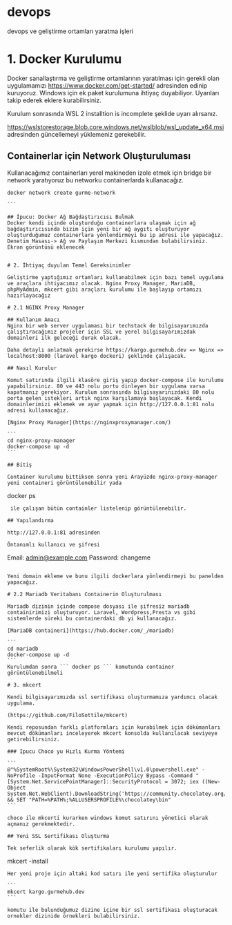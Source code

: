 # devops
devops ve geliştirme ortamları yaratma işleri

# 1. Docker Kurulumu
Docker sanallaştırma ve geliştirme ortamlarının yaratılması için gerekli olan uygulamamızı https://www.docker.com/get-started/ adresinden edinip kuruyoruz. Windows için ek paket kurulumuna ihtiyaç duyabiliyor. Uyarıları takip ederek eklere kurabilirsiniz.

Kurulum sonrasında WSL 2 installtion is incomplete şeklide uyarı alırsanız.

https://wslstorestorage.blob.core.windows.net/wslblob/wsl_update_x64.msi adresinden güncellemeyi yüklemeniz gerekebilir.

## Containerlar için Network Oluşturuluması

Kullanacağımız containerları yerel makineden izole etmek için bridge bir network yaratıyoruz bu networku containerlarda kullanacağız.

````
docker network create gurme-network

```

## İpucu: Docker Ağ Bağdaştırıcısı Bulmak
Docker kendi içinde oluşturduğu containerlara ulaşmak için ağ bağdaştırıcısında bizim için yeni bir ağ aygıtı oluşturuyor oluşturduğumuz containerlara yönlendirmeyi bu ip adresi ile yapacağız. Denetim Masası-> Ağ ve Paylaşım Merkezi kısmından bulabilirsiniz. Ekran görüntüsü eklenecek


# 2. İhtiyaç duyulan Temel Gereksinimler

Geliştirme yaptığımız ortamları kullanabilmek için bazı temel uygulama ve araçlara ihtiyacımız olacak. Nginx Proxy Manager, MariaDB, phpMyAdmin, mkcert gibi araçları kurulumu ile başlayıp ortamızı hazırlayacağız

# 2.1 NGINX Proxy Manager

## Kullanım Amacı
Nginx bir web server uygulaması bir techstack de bilgisayarımızda çalıştıracağımız projeler için SSL ve yerel bilgisayarımızdak domainleri ilk geleceği durak olacak.

Daha detaylı anlatmak gerekirse https://kargo.gurmehub.dev => Nginx => localhost:8000 (laravel kargo dockeri) şeklinde çalışacak.

## Nasıl Kurulur

Komut satırında ilgili klasöre giriş yapıp docker-compose ile kurulumu yapabilirsiniz. 80 ve 443 nolu portu dinleyen bir uygulama varsa kapatmanız gerekiyor. Kurulum sonrasında bilgisayarınızdaki 80 nolu porta gelen istekleri artık nginx karşılamaya başlayacak. Kendi domainlerimizi eklemek ve ayar yapmak için http://127.0.0.1:81 nolu adresi kullanacağız.

[Nginx Proxy Manager](https://nginxproxymanager.com/)

```
cd nginx-proxy-manager
docker-compose up -d
```

## Bitiş

Container kurulumu bittiksen sonra yeni Arayüzde nginx-proxy-manager yeni containeri görüntülenebilir yada 
````
docker ps
````
 ile çalışan bütün containler listelenip görüntülenebilir.

## Yapılandırma

http://127.0.0.1:81 adresinden 

Öntanımlı kullanıcı ve şifresi

````
Email:    admin@example.com
Password: changeme
````

Yeni domain ekleme ve bunu ilgili dockerlara yönlendirmeyi bu panelden yapacağız.

# 2.2 Mariadb Veritabanı Containerin Oluşturulması

Mariadb dizinin içinde compose dosyası ile şifresiz mariadb containirimizi oluşturuyor. Laravel, Wordpress,Presta vs gibi sistemlerde süreki bu containerdaki db yi kullanacağız.

[MariaDB containeri](https://hub.docker.com/_/mariadb)

```
cd mariadb
docker-compose up -d
```
Kurulumdan sonra ``` docker ps ``` komutunda container görüntülenebilmeli

# 3. mkcert

Kendi bilgisayarımızda ssl sertifikası oluşturmamıza yardımcı olacak uygulama.

(https://github.com/FiloSottile/mkcert)

Kendi reposundan farklı platformları için kurabilmek için dökümanları mevcut dökümanları inceleyerek mkcert konsolda kullanılacak seviyeye getirebilirsiniz.

### Ipucu Choco yu Hızlı Kurma Yöntemi

```
@"%SystemRoot%\System32\WindowsPowerShell\v1.0\powershell.exe" -NoProfile -InputFormat None -ExecutionPolicy Bypass -Command "[System.Net.ServicePointManager]::SecurityProtocol = 3072; iex ((New-Object System.Net.WebClient).DownloadString('https://community.chocolatey.org/install.ps1'))" && SET "PATH=%PATH%;%ALLUSERSPROFILE%\chocolatey\bin"
```

choco ile mkcerti kurarken windows komut satırını yönetici olarak açmanız gerekmektedir.

## Yeni SSL Sertifikası Oluşturma

Tek seferlik olarak kök sertifikaları kurulumu yapılır.
````
mkcert -install 
````
Her yeni proje için altaki kod satırı ile yeni sertifika oluşturulur

```
mkcert kargo.gurmehub.dev 
```

komutu ile bulunduğumuz dizine içine bir ssl sertifikası oluşturacak ornekler dizinide örnekleri bulabilirsiniz.